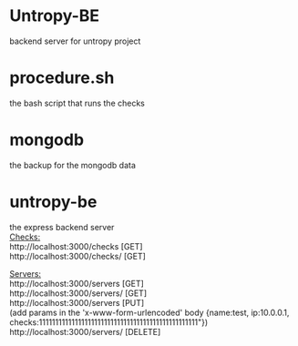 # Untropy-BE
backend server for untropy project


# procedure.sh
the bash script that runs the checks

# mongodb
the backup for the mongodb data

# untropy-be
the express backend server
<br>
<u>Checks:</u><br>
http://localhost:3000/checks [GET]<br>
http://localhost:3000/checks/<Position> [GET]<br>

<u>Servers:</u><br>
http://localhost:3000/servers [GET] <br>
http://localhost:3000/servers/<Server ID> [GET] <br>
http://localhost:3000/servers [PUT] <br>
(add params in the 'x-www-form-urlencoded' body {name:test, ip:10.0.0.1, checks:1111111111111111111111111111111111111111111111111"}) <br>
http://localhost:3000/servers/<Server ID> [DELETE] <br>
